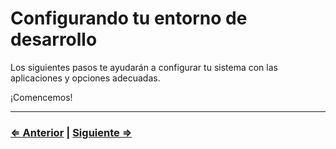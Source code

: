 ﻿# Configurando tu entorno de desarrollo

Los siguientes pasos te ayudarán a configurar tu sistema con las aplicaciones y opciones adecuadas.

¡Comencemos!

---

### [⇐ Anterior](../../README.md) | [Siguiente ⇒](./1-gitbash.md)
